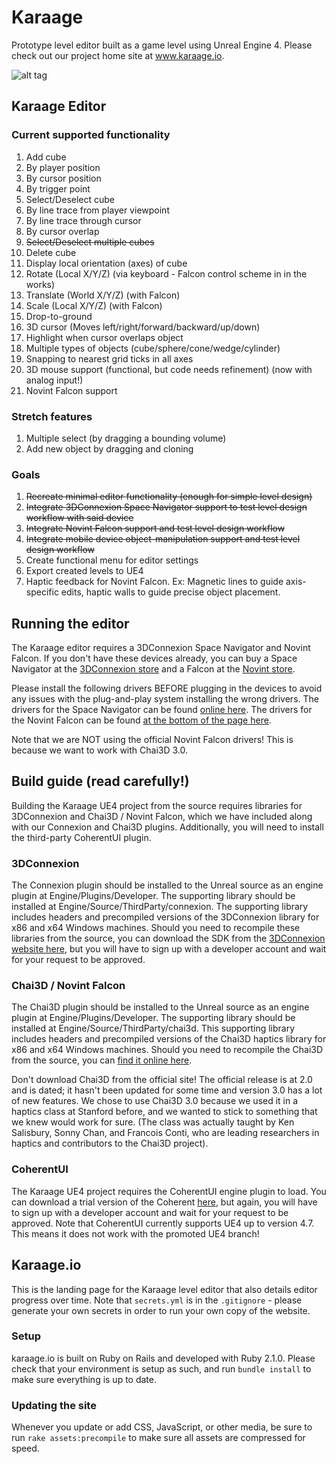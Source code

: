 # Karaage
Prototype level editor built as a game level using Unreal Engine 4. Please check out our project home site at www.karaage.io.

![alt tag](https://github.com/cs210/Karaage/blob/master/editor.png)

## Karaage Editor

### Current supported functionality
1. Add cube
  1. By player position
  2. By cursor position
  3. By trigger point
2. Select/Deselect cube
  1. By line trace from player viewpoint
  2. By line trace through cursor
  3. By cursor overlap
3. ~~Select/Deselect multiple cubes~~
4. Delete cube
5. Display local orientation (axes) of cube
6. Rotate (Local X/Y/Z) (via keyboard - Falcon control scheme in in the works)
7. Translate (World X/Y/Z) (with Falcon)
8. Scale (Local X/Y/Z) (with Falcon)
9. Drop-to-ground
10. 3D cursor (Moves left/right/forward/backward/up/down)
11. Highlight when cursor overlaps object
12. Multiple types of objects (cube/sphere/cone/wedge/cylinder)
13. Snapping to nearest grid ticks in all axes
14. 3D mouse support (functional, but code needs refinement) (now with analog input!)
15. Novint Falcon support

### Stretch features
1. Multiple select (by dragging a bounding volume)
2. Add new object by dragging and cloning

### Goals
1. ~~Recreate minimal editor functionality (enough for simple level design)~~
2. ~~Integrate 3DConnexion Space Navigator support to test level design workflow with said device~~
3. ~~Integrate Novint Falcon support and test level design workflow~~
4. ~~Integrate mobile device object-manipulation support and test level design workflow~~
5. Create functional menu for editor settings
6. Export created levels to UE4
7. Haptic feedback for Novint Falcon. Ex: Magnetic lines to guide axis-specific edits, haptic walls to guide precise object placement.

## Running the editor
The Karaage editor requires a 3DConnexion Space Navigator and Novint Falcon. If you don't have these devices already, you can buy a Space Navigator at the [3DConnexion store](http://www.3dconnexion.com/buy/shop.html) and a Falcon at the [Novint store](https://www.novint.com/index.php/store).

Please install the following drivers BEFORE plugging in the devices to avoid any issues with the plug-and-play system installing the wrong drivers. The drivers for the Space Navigator can be found [online here](http://www.3dconnexion.com/service/drivers.html). The drivers for the Novint Falcon can be found [at the bottom of the page here](http://web.stanford.edu/class/cs277/assignments/index.html). 

Note that we are NOT using the official Novint Falcon drivers! This is because we want to work with Chai3D 3.0.

## Build guide (read carefully!)
Building the Karaage UE4 project from the source requires libraries for 3DConnexion and Chai3D / Novint Falcon, which we have included along with our Connexion and Chai3D plugins. Additionally, you will need to install the third-party CoherentUI plugin.

### 3DConnexion
The Connexion plugin should be installed to the Unreal source as an engine plugin at Engine/Plugins/Developer. The supporting library should be installed at Engine/Source/ThirdParty/connexion. The supporting library includes headers and precompiled versions of the 3DConnexion library for x86 and x64 Windows machines. Should you need to recompile these libraries from the source, you can download the SDK from the [3DConnexion website here](http://www.3dconnexion.com/service/software-developer.html), but you will have to sign up with a developer account and wait for your request to be approved.

### Chai3D / Novint Falcon
The Chai3D plugin should be installed to the Unreal source as an engine plugin at Engine/Plugins/Developer. The supporting library should be installed at Engine/Source/ThirdParty/chai3d. This supporting library includes headers and precompiled versions of the Chai3D haptics library for x86 and x64 Windows machines. Should you need to recompile the Chai3D from the source, you can [find it online here](http://web.stanford.edu/class/cs277/assignments/index.html). 

Don't download Chai3D from the official site! The official release is at 2.0 and is dated; it hasn't been updated for some time and version 3.0 has a lot of new features. We chose to use Chai3D 3.0 because we used it in a haptics class at Stanford before, and we wanted to stick to something that we knew would work for sure. (The class was actually taught by Ken Salisbury, Sonny Chan, and Francois Conti, who are leading researchers in haptics and contributors to the Chai3D project).

### CoherentUI
The Karaage UE4 project requires the CoherentUI engine plugin to load. You can download a trial version of the Coherent [here](https://coherent-labs.com/ue4/), but again, you will have to sign up with a developer account and wait for your request to be approved. Note that CoherentUI currently supports UE4 up to version 4.7. This means it does not work with the promoted UE4 branch!

## Karaage.io

This is the landing page for the Karaage level editor that also details editor progress over time. Note that `secrets.yml` is in the `.gitignore` - please generate your own secrets in order to run your own copy of the website.

### Setup

karaage.io is built on Ruby on Rails and developed with Ruby 2.1.0. Please check that your environment is setup as such, and run `bundle install` to make sure everything is up to date.

### Updating the site

Whenever you update or add CSS, JavaScript, or other media, be sure to run `rake assets:precompile` to make sure all assets are compressed for speed.
